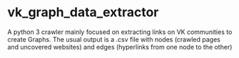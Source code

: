 # vk_graph_data_extractor
A python 3 crawler mainly focused on extracting links on VK communities to create Graphs. The usual output is a .csv file with nodes (crawled pages and uncovered websites) and edges (hyperlinks from one node to the other)
